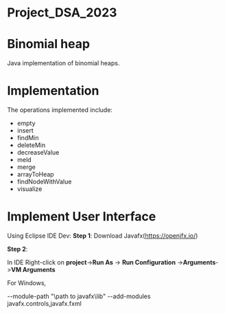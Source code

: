 # Project_DSA_2023

# Binomial heap

Java implementation of binomial heaps.

# Implementation

The operations implemented include:

- empty
- insert
- findMin
- deleteMin
- decreaseValue
- meld
- merge
- arrayToHeap
- findNodeWithValue
- visualize

# Implement User Interface

Using Eclipse IDE Dev:
**Step 1**: Download Javafx(https://openjfx.io/)

**Step 2**: 

In IDE Right-click on **project**->**Run As** -> **Run Configuration** ->**Arguments**->**VM Arguments**

For Windows,

--module-path "\path to javafx\lib" --add-modules javafx.controls,javafx.fxml
